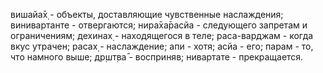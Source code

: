 вишайа̄х̣ - объекты, доставляющие чувственные наслаждения; винивартанте - отвергаются; нира̄ха̄расйа - следующего запретам и ограничениям; дехинах̣ - находящегося в теле; раса-варджам - когда вкус утрачен; расах̣ - наслаждение; апи - хотя; асйа - его; парам - то, что намного выше; др̣шт̣ва̄ - восприняв; нивартате - прекращается.